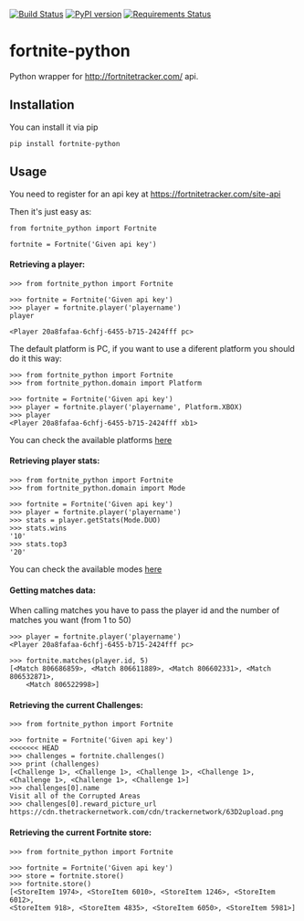 [![Build Status](https://travis-ci.org/xcodinas/fortnite-python.svg?branch=master)](https://travis-ci.org/xcodinas/fortnite-python)
[![PyPI version](https://badge.fury.io/py/fortnite-python.svg)](https://badge.fury.io/py/fortnite-python)
[![Requirements Status](https://requires.io/github/xcodinas/fortnite-python/requirements.svg?branch=master)](https://requires.io/github/xcodinas/fortnite-python/requirements/?branch=master)

# fortnite-python
Python wrapper for http://fortnitetracker.com/ api.

## Installation

You can install it via pip

```
pip install fortnite-python
```


## Usage

You need to register for an api key at https://fortnitetracker.com/site-api

Then it's just easy as:

```
from fortnite_python import Fortnite

fortnite = Fortnite('Given api key')
```


#### Retrieving a player:

```
>>> from fortnite_python import Fortnite

>>> fortnite = Fortnite('Given api key')
>>> player = fortnite.player('playername')
player

<Player 20a8fafaa-6chfj-6455-b715-2424fff pc>
```

The default platform is PC, if you want to use a diferent platform you should
do it this way:

```
>>> from fortnite_python import Fortnite
>>> from fortnite_python.domain import Platform

>>> fortnite = Fortnite('Given api key')
>>> player = fortnite.player('playername', Platform.XBOX)
>>> player
<Player 20a8fafaa-6chfj-6455-b715-2424fff xb1>
```

You can check the available platforms [here](https://github.com/xcodinas/fortnite-python/blob/master/fortnite_python/domain.py#L4)


#### Retrieving player stats:


```
>>> from fortnite_python import Fortnite
>>> from fortnite_python.domain import Mode

>>> fortnite = Fortnite('Given api key')
>>> player = fortnite.player('playername')
>>> stats = player.getStats(Mode.DUO)
>>> stats.wins
'10'
>>> stats.top3
'20'
```

You can check the available modes [here](https://github.com/xcodinas/fortnite-python/blob/master/fortnite_python/domain.py#L10)


#### Getting matches data:

When calling matches you have to pass the player id and the number of matches
you want (from 1 to 50)

```
>>> player = fortnite.player('playername')
<Player 20a8fafaa-6chfj-6455-b715-2424fff pc>

>>> fortnite.matches(player.id, 5)
[<Match 806686859>, <Match 806611889>, <Match 806602331>, <Match 806532871>,
    <Match 806522998>]
```


#### Retrieving the current Challenges:

```
>>> from fortnite_python import Fortnite

>>> fortnite = Fortnite('Given api key')
<<<<<<< HEAD
>>> challenges = fortnite.challenges()
>>> print (challenges)
[<Challenge 1>, <Challenge 1>, <Challenge 1>, <Challenge 1>, <Challenge 1>, <Challenge 1>, <Challenge 1>]
>>> challenges[0].name
Visit all of the Corrupted Areas
>>> challenges[0].reward_picture_url
https://cdn.thetrackernetwork.com/cdn/trackernetwork/63D2upload.png
```

#### Retrieving the current Fortnite store:

```
>>> from fortnite_python import Fortnite

>>> fortnite = Fortnite('Given api key')
>>> store = fortnite.store()
>>> fortnite.store()
[<StoreItem 1974>, <StoreItem 6010>, <StoreItem 1246>, <StoreItem 6012>,
<StoreItem 918>, <StoreItem 4835>, <StoreItem 6050>, <StoreItem 5981>]
```
